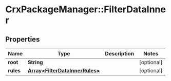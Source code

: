 # CrxPackageManager::FilterDataInner

## Properties
Name | Type | Description | Notes
------------ | ------------- | ------------- | -------------
**root** | **String** |  | [optional] 
**rules** | [**Array&lt;FilterDataInnerRules&gt;**](FilterDataInnerRules.md) |  | [optional] 


